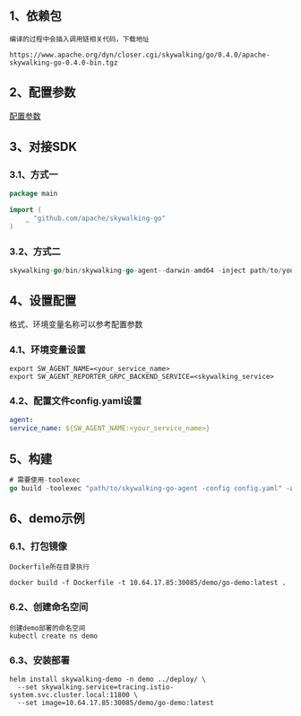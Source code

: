 ## 1、依赖包

```
编译的过程中会插入调用链相关代码，下载地址

https://www.apache.org/dyn/closer.cgi/skywalking/go/0.4.0/apache-skywalking-go-0.4.0-bin.tgz
```

## 2、配置参数

[配置参数](https://github.com/apache/skywalking-go/blob/72414bcb8cda68ad1a40d9ac0b3d6487cea4f7c6/tools/go-agent/config/agent.default.yaml)

## 3、对接SDK
### 3.1、方式一

````go
package main

import (
	_ "github.com/apache/skywalking-go"
)
````
### 3.2、方式二
```go
skywalking-go/bin/skywalking-go-agent--darwin-amd64 -inject path/to/your-project
```

## 4、设置配置

格式、环境变量名称可以参考配置参数
### 4.1、环境变量设置
```shell
export SW_AGENT_NAME=<your_service_name>
export SW_AGENT_REPORTER_GRPC_BACKEND_SERVICE=<skywalking_service>
```

### 4.2、配置文件config.yaml设置
  ```yaml
agent:
  service_name: ${SW_AGENT_NAME:<your_service_name>}
```

## 5、构建
```go
# 需要使用-toolexec
go build -toolexec "path/to/skywalking-go-agent -config config.yaml" -a
```

## 6、demo示例
### 6.1、打包镜像
```
Dockerfile所在目录执行

docker build -f Dockerfile -t 10.64.17.85:30085/demo/go-demo:latest .
```
### 6.2、创建命名空间
```
创建demo部署的命名空间
kubectl create ns demo
```
### 6.3、安装部署
```
helm install skywalking-demo -n demo ../deploy/ \
  --set skywalking.service=tracing.istio-system.svc.cluster.local:11800 \
  --set image=10.64.17.85:30085/demo/go-demo:latest
```
